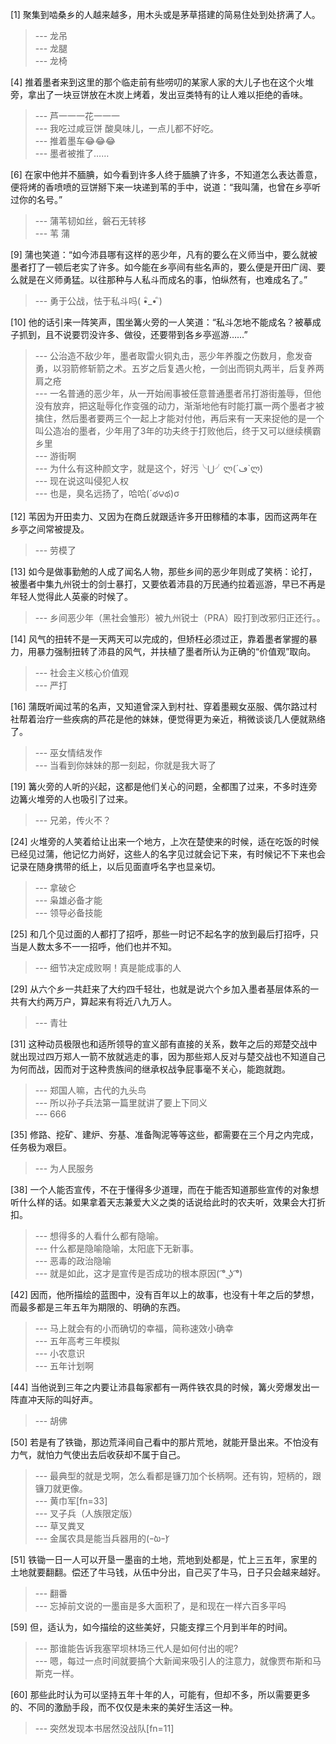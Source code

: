 
[1] 聚集到啮桑乡的人越来越多，用木头或是茅草搭建的简易住处到处挤满了人。
>--- 龙吊<br>
>--- 龙腿<br>
>--- 龙椅<br>

[4] 推着墨者来到这里的那个临走前有些唠叨的某家人家的大儿子也在这个火堆旁，拿出了一块豆饼放在木炭上烤着，发出豆类特有的让人难以拒绝的香味。
>--- 芦一一一花一一一<br>
>--- 我吃过咸豆饼 酸臭味儿，一点儿都不好吃。<br>
>--- 推着墨车😂😂😂<br>
>--- 墨者被推了……<br>

[6] 在家中他并不腼腆，如今看到许多人终于腼腆了许多，不知道怎么表达善意，便将烤的香喷喷的豆饼掰下来一块递到苇的手中，说道：“我叫蒲，也曾在乡亭听过你的名号。”
>--- 蒲苇韧如丝，磐石无转移<br>
>--- 苇 蒲<br>

[9] 蒲也笑道：“如今沛县哪有这样的恶少年，凡有的要么在义师当中，要么就被墨者打了一顿后老实了许多。如今能在乡亭间有些名声的，要么便是开田广阔、要么就是在义师勇猛。以往那种与人私斗而成名的事，怕纵然有，也难成名了。”
>--- 勇于公战，怯于私斗吗( •ิ_• ิ)<br>

[10] 他的话引来一阵笑声，围坐篝火旁的一人笑道：“私斗怎地不能成名？被摹成子抓到，且不说要罚没许多、做役，还要带到各乡亭巡游……”
>--- 公治造不敌少年，墨者取雷火铜丸击，恶少年养腹之伤数月，愈发奋勇，以羽箭修斩箭之术。五岁之后复遇火枪，一剑出而铜丸两半，后复养两肩之疮<br>
>--- 一名普通的恶少年，从一开始闹事被任意普通墨者吊打游街羞辱，但他没有放弃，把这耻辱化作变强的动力，渐渐地他有时能打赢一两个墨者才被擒住，然后墨者要两三个一起上才能对付他，再后来有一天来捉他的是一个叫公造冶的墨者，少年用了3年的功夫终于打败他后，终于又可以继续横霸乡里<br>
>--- 游街啊<br>
>--- 为什么有这种颜文字，就是这个，好污╰⋃╯ლ(´ڡ`ლ)<br>
>--- 现在说这叫侵犯人权<br>
>--- 也是，臭名远扬了，哈哈(´థ౪థ)σ<br>

[12] 苇因为开田卖力、又因为在商丘就跟适许多开田稼穑的本事，因而这两年在乡亭之间常被提及。
>--- 劳模了<br>

[13] 如今是做事勤勉的人成了闻名人物，那些乡间的恶少年则成了笑柄：论打，被墨者中集九州锐士的剑士暴打，又要依着沛县的万民通约拉着巡游，早已不再是年轻人觉得此人英豪的时候了。
>--- 乡间恶少年（黑社会雏形）被九州锐士（PRA）殴打到改邪归正还行。。<br>

[14] 风气的扭转不是一天两天可以完成的，但矫枉必须过正，靠着墨者掌握的暴力，用暴力强制扭转了沛县的风气，并扶植了墨者所认为正确的“价值观”取向。
>--- 社会主义核心价值观<br>
>--- 严打<br>

[16] 蒲既听闻过苇的名声，又知道曾深入到村社、穿着墨觋女巫服、偶尔路过村社帮着治疗一些疾病的芦花是他的妹妹，便觉得更为亲近，稍微谈谈几人便就熟络了。
>--- 巫女情结发作<br>
>--- 当看到你妹妹的那一刻起，你就是我大哥了<br>

[19] 篝火旁的人听的兴起，这都是他们关心的问题，全都围了过来，不多时连旁边篝火堆旁的人也吸引了过来。
>--- 兄弟，传火不？<br>

[24] 火堆旁的人笑着给让出来一个地方，上次在楚使来的时候，适在吃饭的时候已经见过蒲，他记忆力尚好，这些人的名字见过就会记下来，有时候记不下来也会记录在随身携带的纸上，以后见面直呼名字也显亲切。
>--- 拿破仑<br>
>--- 枭雄必备才能<br>
>--- 领导必备技能<br>

[25] 和几个见过面的人都打了招呼，那些一时记不起名字的放到最后打招呼，只当是人数太多不一一招呼，他们也并不知。
>--- 细节决定成败啊！真是能成事的人<br>

[29] 从六个乡一共赶来了大约四千轻壮，也就是说六个乡加入墨者基层体系的一共有大约两万户，算起来有将近八九万人。
>--- 青壮<br>

[31] 这种动员极限也和适所领导的宣义部有直接的关系，数年之后的郑楚交战中就出现过四万郑人一箭不放就逃走的事，因为那些郑人反对与楚交战也不知道自己为何而战，因而对于这种贵族间的继承权战争屁事毫不关心，能跑就跑。
>--- 郑国人嘛，古代的九头鸟<br>
>--- 所以孙子兵法第一篇里就讲了要上下同义<br>
>--- 666<br>

[35] 修路、挖矿、建炉、夯基、准备陶泥等等这些，都需要在三个月之内完成，任务极为艰巨。
>--- 为人民服务<br>

[38] 一个人能否宣传，不在于懂得多少道理，而在于能否知道那些宣传的对象想听什么样的话。如果拿着天志兼爱大义之类的话说给此时的农夫听，效果会大打折扣。
>--- 想得多的人看什么都有隐喻。<br>
>--- 什么都是隐喻隐喻，太阳底下无新事。<br>
>--- 恶毒的政治隐喻<br>
>--- 就是如此，这才是宣传是否成功的根本原因( ͡° ͜ʖ ͡°)<br>

[42] 因而，他所描绘的蓝图中，没有百年以上的故事，也没有十年之后的梦想，而最多都是三年五年为期限的、明确的东西。
>--- 马上就会有的小而确切的幸福，简称速效小确幸<br>
>--- 五年高考三年模拟<br>
>--- 小农意识<br>
>--- 五年计划啊<br>

[44] 当他说到三年之内要让沛县每家都有一两件铁农具的时候，篝火旁爆发出一阵直冲天际的叫好声。
>--- 胡佛<br>

[50] 若是有了铁锄，那边荒泽间自己看中的那片荒地，就能开垦出来。不怕没有力气，就怕力气使出去后收获却不属于自己。
>--- 最典型的就是戈啊，怎么看都是镰刀加个长柄啊。还有钩，短柄的，跟镰刀就更像。<br>
>--- 黄巾军[fn=33]<br>
>--- 叉子兵（人族限定版）<br>
>--- 草叉粪叉<br>
>--- 金属农具是能当兵器用的(ｰ̀ωｰ́)<br>

[51] 铁锄一日一人可以开垦一墨亩的土地，荒地到处都是，忙上三五年，家里的土地就要翻翻。偿还了牛马钱，从伍中分出，自己买了牛马，日子只会越来越好。
>--- 翻番<br>
>--- 忘掉前文说的一墨亩是多大面积了，是和现在一样六百多平吗<br>

[59] 但，适认为，如今描绘的这些美好，只能支撑三个月到半年的时间。
>--- 那谁能告诉我塞罕坝林场三代人是如何付出的呢?<br>
>--- 嗯，每过一点时间就要搞个大新闻来吸引人的注意力，就像贾布斯和马斯克一样。<br>

[60] 那些此时认为可以坚持五年十年的人，可能有，但却不多，所以需要更多的、不同的激励手段，而不仅仅是未来的美好生活这一种。
>--- 突然发现本书居然没战队[fn=11]<br>
